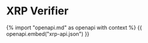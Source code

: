 <!-- ---
hide:
  - toc
--- -->

# XRP Verifier

{% import "openapi.md" as openapi with context %}
{{ openapi.embed("xrp-api.json") }}